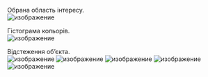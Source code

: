 Обрана область інтересу.<br>
![изображение](https://github.com/user-attachments/assets/9c1f39d7-2298-455f-bd2e-eb2a06b06d1e)
 
Гістограма кольорів.<br>
![изображение](https://github.com/user-attachments/assets/6de11b4d-4be3-4694-b5f1-94ca48e1b385)

Відстеження об’єкта.<br>
![изображение](https://github.com/user-attachments/assets/803bddef-c2cf-450d-97db-aebbd144c674)
![изображение](https://github.com/user-attachments/assets/d0b11af2-6d3a-46e4-bdd8-180963065a79)
![изображение](https://github.com/user-attachments/assets/2b911130-171e-4e7a-8c88-9459b344079d)
![изображение](https://github.com/user-attachments/assets/300899f6-e492-4d32-98be-0b69457f55cb)
![изображение](https://github.com/user-attachments/assets/75f23c78-4846-4f37-8b55-b39356b566ef)
